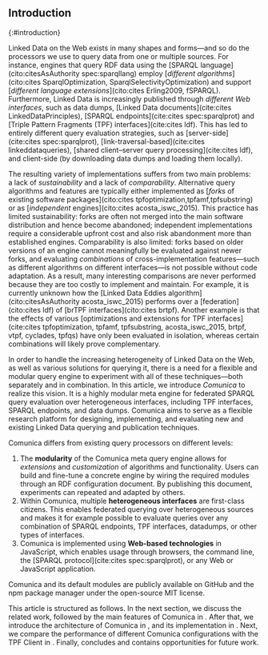 ## Introduction
{:#introduction}

Linked Data on the Web exists in many shapes and forms—and
so do the processors we use to query data from one or multiple sources.
For instance,
engines that query RDF data using the [SPARQL language](cito:citesAsAuthority spec:sparqllang)
employ [_different algorithms_](cito:cites SparqlOptimization, SparqlSelectivityOptimization)
and support [_different language extensions_](cito:cites Erling2009, fSPARQL).
Furthermore,
Linked Data is increasingly published through _different Web interfaces_,
such as
data dumps, [Linked Data documents](cite:cites LinkedDataPrinciples),
[SPARQL endpoints](cite:cites spec:sparqlprot)
and [Triple Pattern Fragments (TPF) interfaces](cite:cites ldf).
This has led to entirely different query evaluation strategies,
such as [server-side](cite:cites spec:sparqlprot),
[link-traversal-based](cite:cites linkeddataqueries),
[shared client–server query processing](cite:cites ldf),
and
client-side (by downloading data dumps and loading them locally).

The resulting variety of implementations
suffers from two main problems:
a lack of _sustainability_
and a lack of _comparability_.
Alternative query algorithms and features
are typically either implemented as [_forks_ of existing software packages](cito:cites tpfoptimization,tpfamf,tpfsubstring)
or as [_independent_ engines](cito:cites acosta_iswc_2015).
This practice has limited sustainability:
forks are often not merged into the main software distribution
and hence become abandoned;
independent implementations require a considerable upfront cost
and also risk abandonment more than established engines.
Comparability is also limited:
forks based on older versions of an engine
cannot meaningfully be evaluated against newer forks,
and evaluating _combinations_ of cross-implementation features—such as
different algorithms on different interfaces—is
not possible without code adaptation.
As a result, many interesting comparisons are never performed
because they are too costly to implement and maintain.
For example,
it is currently unknown
how the [Linked Data Eddies algorithm](cito:citesAsAuthority acosta_iswc_2015)
performs over a [federation](cito:cites ldf)
of [brTPF interfaces](cito:cites brtpf).
Another example is that the effects of various [optimizations and extensions for TPF interfaces](cite:cites tpfoptimization, tpfamf, tpfsubstring, acosta_iswc_2015, brtpf, vtpf, cyclades, tpfqs)
have only been evaluated in isolation,
whereas certain combinations will likely prove complementary.

In order to handle the increasing heterogeneity of Linked Data on the Web,
as well as various solutions for querying it,
there is a need for a flexible and modular query engine
to experiment with all of these techniques—both separately and in combination.
In this article, we introduce _Comunica_ to realize this vision.
It is a highly modular meta engine for federated SPARQL query evaluation
over heterogeneous interfaces,
including TPF interfaces, SPARQL endpoints, and data dumps.
Comunica aims to serve as a flexible research platform for
designing, implementing, and evaluating
new and existing Linked Data querying and publication techniques.

Comunica differs from existing query processors on different levels:

1. The **modularity** of the Comunica meta query engine allows for
_extensions_ and _customization_ of algorithms and functionality.
Users can build and fine-tune a concrete engine
by wiring the required modules through an RDF configuration document.
By publishing this document,
experiments can repeated and adapted by others.
2. Within Comunica, multiple **heterogeneous interfaces** are first-class citizens. This enables federated querying over heterogeneous sources and makes it for example possible to evaluate queries over any combination of SPARQL endpoints, TPF interfaces, datadumps, or other types of interfaces.
3. Comunica is implemented using **Web-based technologies** in JavaScript, which enables usage through browsers, the command line, the [SPARQL protocol](cite:cites spec:sparqlprot), or any Web or JavaScript application.

Comunica and its default modules are publicly available
on GitHub and the npm package manager under the open-source MIT license.

This article is structured as follows.
In the next section, we discuss the related work, followed by the main features of Comunica in [](#features).
After that, we introduce the architecture of Comunica in [](#architecture), and its implementation in [](#implementation).
Next, we compare the performance of different Comunica configurations with the TPF Client in [](#comparison-tpf-client).
Finally, [](#conclusions) concludes and contains opportunities for future work.
